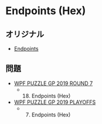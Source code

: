 # Endpoints (Hex)

## オリジナル
- [Endpoints](endpoints.md)

## 問題
- [WPF PUZZLE GP 2019 ROUND 7](../questions/wpfpgp2019-7.md)
	- 18. Endpoints (Hex)
- [WPF PUZZLE GP 2019 PLAYOFFS](../questions/wpfpgp2019-po.md)
	- 7. Endpoints (Hex)
